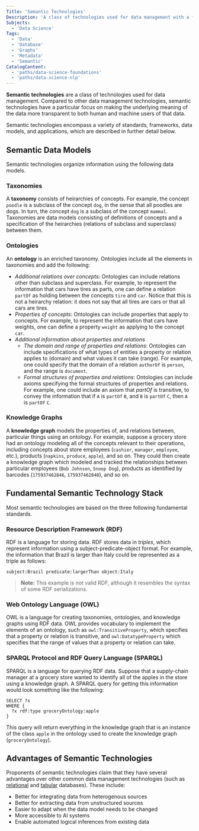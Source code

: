```yaml
---
Title: 'Semantic Technologies'
Description: 'A class of technologies used for data management with a focus on the underlying meaning of the data.'
Subjects:
  - 'Data Science'
Tags:
  - 'Data'
  - 'Database'
  - 'Graphs'
  - 'Metadata'
  - 'Semantic'
CatalogContent:
  - 'paths/data-science-foundations'
  - 'paths/data-science-nlp'
---
```


**Semantic technologies** are a class of technologies used for data management. Compared to other data management technologies, semantic technologies have a particular focus on making the underlying meaning of the data more transparent to both human and machine users of that data.

Semantic technologies encompass a variety of standards, frameworks, data models, and applications, which are described in further detail below.

## Semantic Data Models

Semantic technologies organize information using the following data models.

### Taxonomies

A **taxonomy** consists of heirarchies of concepts. For example, the concept `poodle` is a subclass of the concept `dog`, in the sense that all poodles are dogs. In turn, the concept `dog` is a subclass of the concept `mammal`. Taxonomies are data models consisting of definitions of concepts and a specification of the heirarchies (relations of subclass and superclass) between them.

### Ontologies

An **ontology** is an enriched taxonomy. Ontologies include all the elements in taxonomies and add the following:

- *Additional relations over concepts*: Ontologies can include relations other than subclass and superclass. For example, to represent the information that cars have tires as parts, one can define a relation `partOf` as holding between the concepts `tire` and `car`. Notice that this is not a heirarchy relation: it does not say that all tires are cars or that all cars are tires.
- *Properties of concepts*: Ontologies can include properties that apply to concepts. For example, to represent the information that cars have weights, one can define a property `weight` as applying to the concept `car`.
- *Additional information about properties and relations*
  - *The domain and range of properties and relations*: Ontologies can include specifications of what types of entities a property or relation applies to (domain) and what values it can take (range). For example, one could specify that the domain of a relation `authorOf` is `person`, and the range is `document`.
  - *Formal structures of properties and relations*: Ontologies can include axioms specifying the formal structures of properties and relations. For example, one could include an axiom that *partOf* is transitive, to convey the information that if `A` is `partOf` `B`, and `B` is `partOf` `C`, then `A` is `partOf` `C`.

### Knowledge Graphs

A **knowledge graph** models the properties of, and relations between, particular things using an ontology. For example, suppose a grocery store had an ontology modeling all of the concepts relevant to their operations, including concepts about store employees (`cashier`, `manager`, `employee`, etc.), products (`napkins`, `produce`, `apple`), and so on. They could then create a knowledge graph which modeled and tracked the relationships between particular employees (`Bob Johnson`, `Snoop Dog`), products as identified by barcodes (`175937462846`, `175937462840`), and so on.

## Fundamental Semantic Technology Stack

Most semantic technologies are based on the three following fundamental standards.

### **Resource Description Framework (RDF)**

RDF is a language for storing data. RDF stores data in *triples*, which represent information using a subject-predicate-object format. For example, the information that Brazil is larger than Italy could be represented as a triple as follows:

```pseudo
subject:Brazil predicate:largerThan object:Italy
```

> **Note:** This example is not valid RDF, although it resembles the syntax of some RDF serializations.

### **Web Ontology Language (OWL)**

OWL is a language for creating taxonomies, ontologies, and knowledge graphs using RDF data. OWL provides vocabulary to implement the elements of an ontology, such as `owl:TransitiveProperty`, which specifies that a property or relation is transitive, and `owl:DatatypeProperty` which specifies that the range of values that a property or relation can take.

### **SPARQL Protocol and RDF Query Language (SPARQL)**

SPARQL is a language for querying RDF data. Suppose that a supply-chain manager at a grocery store wanted to identify all of the apples in the store using a knowledge graph. A SPARQL query for getting this information would look something like the following:

```pseudo
SELECT ?x
WHERE {
  ?x rdf:type groceryOntology:apple
}
```

This query will return everything in the knowledge graph that is an instance of the class `apple` in the ontology used to create the knowledge graph (`groceryOntology`).

## Advantages of Semantic Technologies

Proponents of semantic technologies claim that they have several advantages over other common data management technologies (such as [relational](https://www.codecademy.com/resources/docs/general/relational-database) and [tabular](https://www.codecademy.com/resources/docs/general/csv) databases). These include:

- Better for integrating data from heterogenous sources
- Better for extracting data from unstructured sources
- Easier to adapt when the data model needs to be changed
- More accessible to AI systems
- Enable automated logical inferences from existing data
